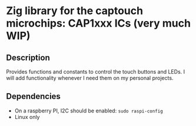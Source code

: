 # Zig library for the captouch microchips: CAP1xxx ICs (very much WIP)

## Description

Provides functions and constants to control the touch buttons and LEDs. I will add functionality whenever I need them on my personal projects.

## Dependencies

* On a raspberry PI, I2C should be enabled: ```sudo raspi-config```
* Linux only
